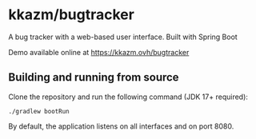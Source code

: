 # kkazm/bugtracker
A bug tracker with a web-based user interface. Built with Spring Boot

Demo available online at https://kkazm.ovh/bugtracker

## Building and running from source
Clone the repository and run the following command (JDK 17+ required):

    ./gradlew bootRun

By default, the application listens on all interfaces and on port 8080.
